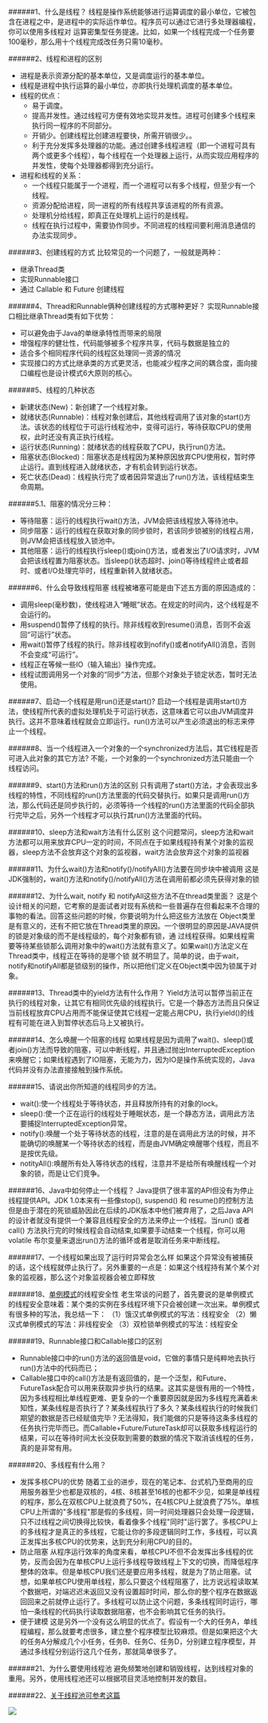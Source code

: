 ######1、什么是线程？
线程是操作系统能够进行运算调度的最小单位，它被包含在进程之中，是进程中的实际运作单位。程序员可以通过它进行多处理器编程，你可以使用多线程对 运算密集型任务提速。比如，如果一个线程完成一个任务要100毫秒，那么用十个线程完成改任务只需10毫秒。

######2、线程和进程的区别
* 进程是表示资源分配的基本单位，又是调度运行的基本单位。
* 线程是进程中执行运算的最小单位，亦即执行处理机调度的基本单位。
* 线程的优点：
  * 易于调度。
  * 提高并发性。通过线程可方便有效地实现并发性。进程可创建多个线程来执行同一程序的不同部分。
  * 开销少。创建线程比创建进程要快，所需开销很少。。
  * 利于充分发挥多处理器的功能。通过创建多线程进程（即一个进程可具有两个或更多个线程），每个线程在一个处理器上运行，从而实现应用程序的并发性，使每个处理器都得到充分运行。
* 进程和线程的关系：
  * 一个线程只能属于一个进程，而一个进程可以有多个线程，但至少有一个线程。
  * 资源分配给进程，同一进程的所有线程共享该进程的所有资源。
  * 处理机分给线程，即真正在处理机上运行的是线程。
  * 线程在执行过程中，需要协作同步。不同进程的线程间要利用消息通信的办法实现同步。

######3、创建线程的方式
比较常见的一个问题了，一般就是两种：
* 继承Thread类
* 实现Runnable接口
* 通过 Callable 和 Future 创建线程

######4、Thread和Runnable俩种创建线程的方式哪种更好？
实现Runnable接口相比继承Thread类有如下优势：
* 可以避免由于Java的单继承特性而带来的局限
* 增强程序的健壮性，代码能够被多个程序共享，代码与数据是独立的
* 适合多个相同程序代码的线程区处理同一资源的情况
* 实现接口的方式比继承类的方式更灵活，也能减少程序之间的耦合度，面向接口编程也是设计模式6大原则的核心。

######5、线程的几种状态
* 新建状态(New)：新创建了一个线程对象。
* 就绪状态(Runnable)：线程对象创建后，其他线程调用了该对象的start()方法。该状态的线程位于可运行线程池中，变得可运行，等待获取CPU的使用权，此时还没有真正执行线程。
* 运行状态(Running)：就绪状态的线程获取了CPU，执行run()方法。
* 阻塞状态(Blocked)：阻塞状态是线程因为某种原因放弃CPU使用权，暂时停止运行。直到线程进入就绪状态，才有机会转到运行状态。
* 死亡状态(Dead)：线程执行完了或者因异常退出了run()方法，该线程结束生命周期。

######5.1、阻塞的情况分三种：
* 等待阻塞：运行的线程执行wait()方法，JVM会把该线程放入等待池中。
* 同步阻塞：运行的线程在获取对象的同步锁时，若该同步锁被别的线程占用，则JVM会把该线程放入锁池中。
* 其他阻塞：运行的线程执行sleep()或join()方法，或者发出了I/O请求时，JVM会把该线程置为阻塞状态。当sleep()状态超时、join()等待线程终止或者超时、或者I/O处理完毕时，线程重新转入就绪状态。

######6、什么会导致线程阻塞
线程被堵塞可能是由下述五方面的原因造成的：
* 调用sleep(毫秒数)，使线程进入“睡眠”状态。在规定的时间内，这个线程是不会运行的。
* 用suspend()暂停了线程的执行。除非线程收到resume()消息，否则不会返回“可运行”状态。
* 用wait()暂停了线程的执行。除非线程收到nofify()或者notifyAll()消息，否则不会变成“可运行”。
* 线程正在等候一些IO（输入输出）操作完成。
* 线程试图调用另一个对象的“同步”方法，但那个对象处于锁定状态，暂时无法使用。

######7、启动一个线程是用run()还是start()?
启动一个线程是调用start()方法，使线程所代表的虚拟处理机处于可运行状态，这意味着它可以由JVM调度并执行。这并不意味着线程就会立即运行。run()方法可以产生必须退出的标志来停止一个线程。

######8、当一个线程进入一个对象的一个synchronized方法后，其它线程是否可进入此对象的其它方法?
不能，一个对象的一个synchronized方法只能由一个线程访问。

######9、start()方法和run()方法的区别
只有调用了start()方法，才会表现出多线程的特性，不同线程的run()方法里面的代码交替执行。如果只是调用run()方法，那么代码还是同步执行的，必须等待一个线程的run()方法里面的代码全部执行完毕之后，另外一个线程才可以执行其run()方法里面的代码。

######10、sleep方法和wait方法有什么区别
这个问题常问，sleep方法和wait方法都可以用来放弃CPU一定的时间，不同点在于如果线程持有某个对象的监视器，sleep方法不会放弃这个对象的监视器，wait方法会放弃这个对象的监视器

######11、为什么wait()方法和notify()/notifyAll()方法要在同步块中被调用
这是JDK强制的，wait()方法和notify()/notifyAll()方法在调用前都必须先获得对象的锁

######12、为什么wait, notify 和 notifyAll这些方法不在thread类里面？
这是个设计相关的问题，它考察的是面试者对现有系统和一些普遍存在但看起来不合理的事物的看法。回答这些问题的时候，你要说明为什么把这些方法放在 Object类里是有意义的，还有不把它放在Thread类里的原因。一个很明显的原因是JAVA提供的锁是对象级的而不是线程级的，每个对象都有锁，通 过线程获得。如果线程需要等待某些锁那么调用对象中的wait()方法就有意义了。如果wait()方法定义在Thread类中，线程正在等待的是哪个锁 就不明显了。简单的说，由于wait，notify和notifyAll都是锁级别的操作，所以把他们定义在Object类中因为锁属于对象。

######13、Thread类中的yield方法有什么作用？
Yield方法可以暂停当前正在执行的线程对象，让其它有相同优先级的线程执行。它是一个静态方法而且只保证当前线程放弃CPU占用而不能保证使其它线程一定能占用CPU，执行yield()的线程有可能在进入到暂停状态后马上又被执行。

######14、怎么唤醒一个阻塞的线程
如果线程是因为调用了wait()、sleep()或者join()方法而导致的阻塞，可以中断线程，并且通过抛出InterruptedException来唤醒它；如果线程遇到了IO阻塞，无能为力，因为IO是操作系统实现的，Java代码并没有办法直接接触到操作系统。

######15、请说出你所知道的线程同步的方法。
* wait():使一个线程处于等待状态，并且释放所持有的对象的lock。
* sleep():使一个正在运行的线程处于睡眠状态，是一个静态方法，调用此方法要捕捉InterruptedException异常。
* notify():唤醒一个处于等待状态的线程，注意的是在调用此方法的时候，并不能确切的唤醒某一个等待状态的线程，而是由JVM确定唤醒哪个线程，而且不是按优先级。
* notityAll():唤醒所有处入等待状态的线程，注意并不是给所有唤醒线程一个对象的锁，而是让它们竞争。

######16、Java中如何停止一个线程？
Java提供了很丰富的API但没有为停止线程提供API。JDK 1.0本来有一些像stop(), suspend() 和 resume()的控制方法但是由于潜在的死锁威胁因此在后续的JDK版本中他们被弃用了，之后Java API的设计者就没有提供一个兼容且线程安全的方法来停止一个线程。当run() 或者 call() 方法执行完的时候线程会自动结束,如果要手动结束一个线程，你可以用volatile 布尔变量来退出run()方法的循环或者是取消任务来中断线程。

######17、一个线程如果出现了运行时异常会怎么样
如果这个异常没有被捕获的话，这个线程就停止执行了。另外重要的一点是：如果这个线程持有某个某个对象的监视器，那么这个对象监视器会被立即释放

######18、[单例模式](http://www.jianshu.com/p/0dd09187baeb)的线程安全性
老生常谈的问题了，首先要说的是单例模式的线程安全意味着：某个类的实例在多线程环境下只会被创建一次出来。单例模式有很多种的写法，我总结一下：
（1）饿汉式单例模式的写法：线程安全
（2）懒汉式单例模式的写法：非线程安全
（3）双检锁单例模式的写法：线程安全

######19、Runnable接口和Callable接口的区别
* Runnable接口中的run()方法的返回值是void，它做的事情只是纯粹地去执行run()方法中的代码而已；
* Callable接口中的call()方法是有返回值的，是一个泛型，和Future、FutureTask配合可以用来获取异步执行的结果。这其实是很有用的一个特性，因为多线程相比单线程更难、更复杂的一个重要原因就是因为多线程充满着未知性，某条线程是否执行了？某条线程执行了多久？某条线程执行的时候我们期望的数据是否已经赋值完毕？无法得知，我们能做的只是等待这条多线程的任务执行完毕而已。而Callable+Future/FutureTask却可以获取多线程运行的结果，可以在等待时间太长没获取到需要的数据的情况下取消该线程的任务，真的是非常有用。

######20、多线程有什么用？
* 发挥多核CPU的优势
随着工业的进步，现在的笔记本、台式机乃至商用的应用服务器至少也都是双核的，4核、8核甚至16核的也都不少见，如果是单线程的程序，那么在双核CPU上就浪费了50%，在4核CPU上就浪费了75%。单核CPU上所谓的"多线程"那是假的多线程，同一时间处理器只会处理一段逻辑，只不过线程之间切换得比较快，看着像多个线程"同时"运行罢了。多核CPU上的多线程才是真正的多线程，它能让你的多段逻辑同时工作，多线程，可以真正发挥出多核CPU的优势来，达到充分利用CPU的目的。
* 防止阻塞
从程序运行效率的角度来看，单核CPU不但不会发挥出多线程的优势，反而会因为在单核CPU上运行多线程导致线程上下文的切换，而降低程序整体的效率。但是单核CPU我们还是要应用多线程，就是为了防止阻塞。试想，如果单核CPU使用单线程，那么只要这个线程阻塞了，比方说远程读取某个数据吧，对端迟迟未返回又没有设置超时时间，那么你的整个程序在数据返回回来之前就停止运行了。多线程可以防止这个问题，多条线程同时运行，哪怕一条线程的代码执行读取数据阻塞，也不会影响其它任务的执行。
* 便于建模
这是另外一个没有这么明显的优点了。假设有一个大的任务A，单线程编程，那么就要考虑很多，建立整个程序模型比较麻烦。但是如果把这个大的任务A分解成几个小任务，任务B、任务C、任务D，分别建立程序模型，并通过多线程分别运行这几个任务，那就简单很多了。

######21、为什么要使用线程池
避免频繁地创建和销毁线程，达到线程对象的重用。另外，使用线程池还可以根据项目灵活地控制并发的数目。

######22、[关于线程池可参考这篇](http://www.jianshu.com/p/3da543063b8c)


![](http://upload-images.jianshu.io/upload_images/1479978-54a924a99631f1b8.jpg?imageMogr2/auto-orient/strip%7CimageView2/2/w/1240)
